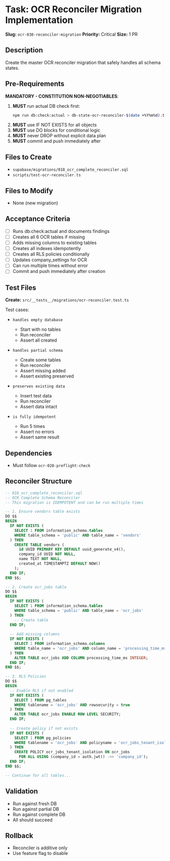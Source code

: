 # Task: OCR Reconciler Migration Implementation

**Slug:** `ocr-030-reconciler-migration`
**Priority:** Critical
**Size:** 1 PR

## Description
Create the master OCR reconciler migration that safely handles all schema states.

## Pre-Requirements
**MANDATORY - CONSTITUTION NON-NEGOTIABLES**:
1. **MUST** run actual DB check first:
   ```bash
   npm run db:check:actual > db-state-ocr-reconciler-$(date +%Y%m%d).txt
   ```
2. **MUST** use IF NOT EXISTS for all objects
3. **MUST** use DO blocks for conditional logic
4. **MUST** never DROP without explicit data plan
5. **MUST** commit and push immediately after

## Files to Create
- `supabase/migrations/018_ocr_complete_reconciler.sql`
- `scripts/test-ocr-reconciler.ts`

## Files to Modify
- None (new migration)

## Acceptance Criteria
- [ ] Runs db:check:actual and documents findings
- [ ] Creates all 6 OCR tables if missing
- [ ] Adds missing columns to existing tables
- [ ] Creates all indexes idempotently
- [ ] Creates all RLS policies conditionally
- [ ] Updates company_settings for OCR
- [ ] Can run multiple times without error
- [ ] Commit and push immediately after creation

## Test Files
**Create:** `src/__tests__/migrations/ocr-reconciler.test.ts`

Test cases:
- `handles empty database`
  - Start with no tables
  - Run reconciler
  - Assert all created
  
- `handles partial schema`
  - Create some tables
  - Run reconciler
  - Assert missing added
  - Assert existing preserved
  
- `preserves existing data`
  - Insert test data
  - Run reconciler
  - Assert data intact
  
- `is fully idempotent`
  - Run 5 times
  - Assert no errors
  - Assert same result

## Dependencies
- Must follow `ocr-028-preflight-check`

## Reconciler Structure
```sql
-- 018_ocr_complete_reconciler.sql
-- OCR Complete Schema Reconciler
-- This migration is IDEMPOTENT and can be run multiple times

-- 1. Ensure vendors table exists
DO $$
BEGIN
  IF NOT EXISTS (
    SELECT 1 FROM information_schema.tables 
    WHERE table_schema = 'public' AND table_name = 'vendors'
  ) THEN
    CREATE TABLE vendors (
      id UUID PRIMARY KEY DEFAULT uuid_generate_v4(),
      company_id UUID NOT NULL,
      name TEXT NOT NULL,
      created_at TIMESTAMPTZ DEFAULT NOW()
    );
  END IF;
END $$;

-- 2. Create ocr_jobs table
DO $$
BEGIN
  IF NOT EXISTS (
    SELECT 1 FROM information_schema.tables 
    WHERE table_schema = 'public' AND table_name = 'ocr_jobs'
  ) THEN
    -- Create table
  END IF;
  
  -- Add missing columns
  IF NOT EXISTS (
    SELECT 1 FROM information_schema.columns 
    WHERE table_name = 'ocr_jobs' AND column_name = 'processing_time_ms'
  ) THEN
    ALTER TABLE ocr_jobs ADD COLUMN processing_time_ms INTEGER;
  END IF;
END $$;

-- 3. RLS Policies
DO $$
BEGIN
  -- Enable RLS if not enabled
  IF NOT EXISTS (
    SELECT 1 FROM pg_tables 
    WHERE tablename = 'ocr_jobs' AND rowsecurity = true
  ) THEN
    ALTER TABLE ocr_jobs ENABLE ROW LEVEL SECURITY;
  END IF;
  
  -- Create policy if not exists
  IF NOT EXISTS (
    SELECT 1 FROM pg_policies 
    WHERE tablename = 'ocr_jobs' AND policyname = 'ocr_jobs_tenant_isolation'
  ) THEN
    CREATE POLICY ocr_jobs_tenant_isolation ON ocr_jobs
      FOR ALL USING (company_id = auth.jwt() ->> 'company_id');
  END IF;
END $$;

-- Continue for all tables...
```

## Validation
- Run against fresh DB
- Run against partial DB
- Run against complete DB
- All should succeed

## Rollback
- Reconciler is additive only
- Use feature flag to disable